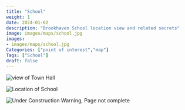```yaml
---
title: "School"
weight: 1
date: 2024-01-02
description: "Brookhaven School location view and related secrets"
image: images/maps/school.jpg
images:
- images/maps/school.jpg
Categories: ["point of interest","map"]
Tags: ["School"]
draft: false
--- 
```



<!-- ![LOC PIC]() -->

![view of Town Hall](/images/maps/school.jpg)

![Location of School](/images/maps/school.png)

![Under Construction Warning, Page not complete](/images/under_construction.png)

<!-- <hr style="background-color: #28b44c" size=8>

### CaseBook Items

- [URL](/)

<hr style="background-color: #28b44c" size=8>

### Quests

- [URL](/) -->
